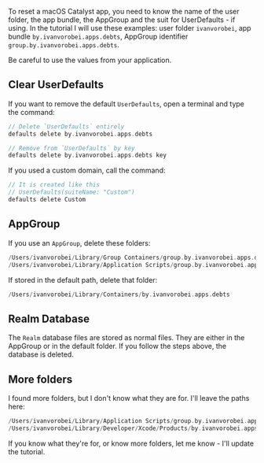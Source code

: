To reset a macOS Catalyst app, you need to know the name of the user folder, the app bundle, the AppGroup and the suit for UserDefaults - if using. In the tutorial I will use these examples: user folder `ivanvorobei`, app bundle `by.ivanvorobei.apps.debts`, AppGroup identifier `group.by.ivanvorobei.apps.debts`.

Be careful to use the values from your application.

## Clear UserDefaults

If you want to remove the default `UserDefaults`, open a terminal and type the command:

```swift
// Delete `UserDefaults` entirely 
defaults delete by.ivanvorobei.apps.debts

// Remove from `UserDefaults` by key 
defaults delete by.ivanvorobei.apps.debts key
```

If you used a custom domain, call the command:

```swift
// It is created like this
// UserDefaults(suiteName: "Custom")
defaults delete Custom
```

## AppGroup

If you use an `AppGroup`, delete these folders:

```swift
/Users/ivanvorobei/Library/Group Containers/group.by.ivanvorobei.apps.debts
/Users/ivanvorobei/Library/Application Scripts/group.by.ivanvorobei.apps.debts
```

If stored in the default path, delete that folder:

```swift
/Users/ivanvorobei/Library/Containers/by.ivanvorobei.apps.debts
```

## Realm Database

The `Realm` database files are stored as normal files. They are either in the AppGroup or in the default folder. If you follow the steps above, the database is deleted.

## More folders

I found more folders, but I don't know what they are for. I'll leave the paths here:

```swift
/Users/ivanvorobei/Library/Application Scripts/group.by.ivanvorobei.apps.debts
/Users/ivanvorobei/Library/Developer/Xcode/Products/by.ivanvorobei.apps.debts (macOS)
```

If you know what they're for, or know more folders, let me know - I'll update the tutorial.
